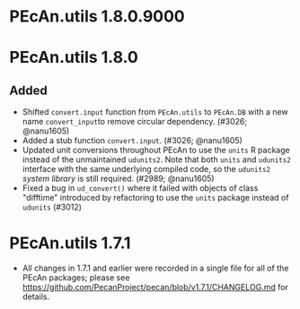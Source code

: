 # PEcAn.utils 1.8.0.9000



# PEcAn.utils 1.8.0

## Added

* Shifted `convert.input` function from `PEcAn.utils` to `PEcAn.DB` with a new name `convert_input`to remove circular dependency.
  (#3026; @nanu1605)
* Added a stub function `convert.input`. (#3026; @nanu1605)
* Updated unit conversions throughout PEcAn to use the `units` R package instead of the unmaintained `udunits2`. Note that both `units` and `udunits2` interface with the same underlying compiled code, so the `udunits2` *system library* is still required. (#2989; @nanu1605)
* Fixed a bug in `ud_convert()` where it failed with objects of class "difftime" introduced by refactoring to use the `units` package instead of `udunits` (#3012)

# PEcAn.utils 1.7.1

* All changes in 1.7.1 and earlier were recorded in a single file for all of
  the PEcAn packages; please see
  https://github.com/PecanProject/pecan/blob/v1.7.1/CHANGELOG.md for details.